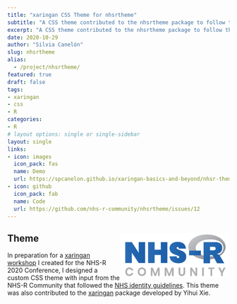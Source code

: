 ```yaml
---
title: "xaringan CSS Theme for nhsrtheme"
subtitle: "A CSS theme contributed to the nhsrtheme package to follow the NHS identity guidelines"
excerpt: "A CSS theme contributed to the nhsrtheme package to follow the [NHS identity guidelines](https://www.england.nhs.uk/nhsidentity/identity-guidelines/)"
date: 2020-10-29
author: "Silvia Canelón"
slug: nhsrtheme
alias:
  - /project/nhsrtheme/
featured: true
draft: false
tags:
- xaringan
- css
- R
categories:
- R
# layout options: single or single-sidebar
layout: single
links:
- icon: images
  icon_pack: fas
  name: Demo
  url: https://spcanelon.github.io/xaringan-basics-and-beyond/nhsr-theme/sample-16-9.html#1
- icon: github
  icon_pack: fab
  name: Code
  url: https://github.com/nhs-r-community/nhsrtheme/issues/12
---
```


## Theme <a href='https://github.com/yihui/xaringan'><img src='featured-hex.png' align="right" height="100" alt='Logo for the NHS-R Community. It features the words "NHS-R Community" and the R is the R project logo.'/></a>

In preparation for a [xaringan workshop](/projects//xaringan-nhs-r/) I created for the NHS-R 2020 Conference, I designed a custom CSS theme with input from the NHS-R Community that followed the [NHS identity guidelines](https://www.england.nhs.uk/nhsidentity/identity-guidelines/). This theme was also contributed to the [xaringan](https://github.com/yihui/xaringan) package developed by Yihui Xie.
